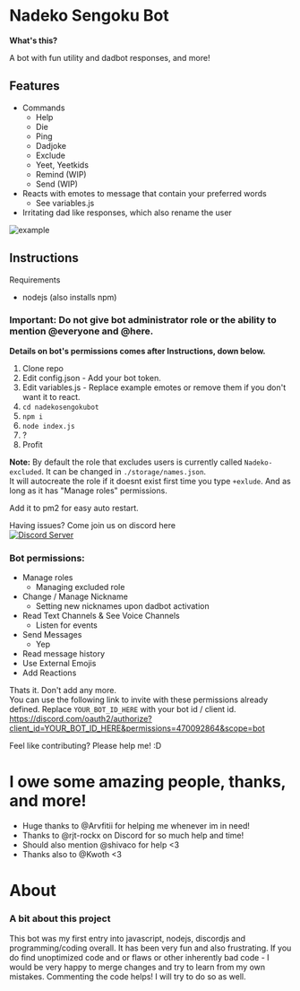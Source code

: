 # Nadeko Sengoku Bot

**What's this?**

A bot with fun utility and dadbot responses, and more!

## Features
* Commands
  * Help
  * Die
  * Ping
  * Dadjoke
  * Exclude
  * Yeet, Yeetkids
  * Remind (WIP)
  * Send (WIP)
* Reacts with emotes to message that contain your preferred words
  * See variables.js
* Irritating dad like responses, which also rename the user
<img src="https://i.imgur.com/WsMAKPB.png" title="example"/>

## Instructions
Requirements
* nodejs (also installs npm)

### Important: Do not give bot administrator role or the ability to mention @everyone and @here.
**Details on bot's permissions comes after Instructions, down below.**
1. Clone repo
1. Edit config.json - Add your bot token.
1. Edit variables.js - Replace example emotes or remove them if you don't want it to react.
1. `cd nadekosengokubot`
1. `npm i`
1. `node index.js`
1. ?
1. Profit

**Note:** 
By default the role that excludes users is currently called `Nadeko-excluded`. It can be changed in `./storage/names.json`.              
It will autocreate the role if it doesnt exist first time you type `+exlude`. And as long as it has "Manage roles" permissions.  

Add it to pm2 for easy auto restart.

Having issues? Come join us on discord here                                                                                    
<a href="https://discord.gg/msNtTYV">
  <img src="https://discordapp.com/api/guilds/414099963841216512/embed.png?style=banner2" title="Discord Server"/>
</a>

### Bot permissions:
* Manage roles
  * Managing excluded role
* Change / Manage Nickname 
  * Setting new nicknames upon dadbot activation
* Read Text Channels & See Voice Channels 
  * Listen for events
* Send Messages
  * Yep
* Read message history
* Use External Emojis
* Add Reactions
                                                         
Thats it. Don't add any more.                                                                         
You can use the following link to invite with these permissions already defined. Replace `YOUR_BOT_ID_HERE` with your bot id / client id.
https://discord.com/oauth2/authorize?client_id=YOUR_BOT_ID_HERE&permissions=470092864&scope=bot

Feel like contributing? Please help me! :D

# I owe some amazing people, thanks, and more!
- Huge thanks to @Arvfitii for helping me whenever im in need!
- Thanks to @rjt-rockx on Discord for so much help and time!
- Should also mention @shivaco for help <3
- Thanks also to @Kwoth <3

# About
### A bit about this project
This bot was my first entry into javascript, nodejs, discordjs and programming/coding overall. It has been very fun and also frustrating. If you do find unoptimized code and or flaws or other inherently bad code - I would be very happy to merge changes and try to learn from my own mistakes. Commenting the code helps! I will try to do so as well.
